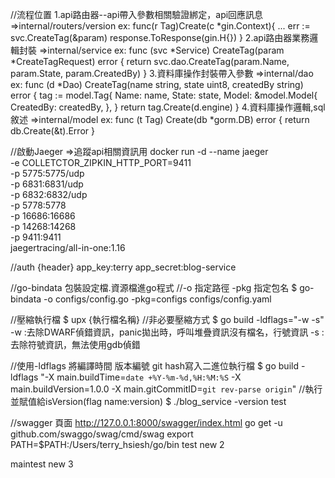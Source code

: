 //流程位置
1.api路由器--api帶入參數相關驗證綁定，api回應訊息
=>internal/routers/version
ex:
func(r Tag)Create(c *gin.Context){
    ...
    err := svc.CreateTag(&param)
    response.ToResponse(gin.H{})
}
2.api路由器業務邏輯封裝
=>internal/service
ex:
func (svc *Service) CreateTag(param *CreateTagRequest) error {
	return svc.dao.CreateTag(param.Name, param.State, param.CreatedBy)
}
3.資料庫操作封裝帶入參數
=>internal/dao
ex:
func (d *Dao) CreateTag(name string, state uint8, createdBy string) error {
	tag := model.Tag{
		Name:  name,
		State: state,
		Model: &model.Model{
			CreatedBy: createdBy,
		},
	}
	return tag.Create(d.engine)
}
4.資料庫操作邏輯,sql敘述
=>internal/model
ex:
func (t Tag) Create(db *gorm.DB) error {
	return db.Create(&t).Error
}



//啟動Jaeger =>追蹤api相關資訊用
docker run -d --name jaeger \
-e COLLETCTOR_ZIPKIN_HTTP_PORT=9411 \
-p 5775:5775/udp \
-p 6831:6831/udp \
-p 6832:6832/udp \
-p 5778:5778 \
-p 16686:16686 \
-p 14268:14268 \
-p 9411:9411 \
jaegertracing/all-in-one:1.16

//auth 
{header}
app_key:terry
app_secret:blog-service

//go-bindata 包裝設定檔.資源檔進go程式
//-o 指定路徑 -pkg 指定包名
$ go-bindata -o configs/config.go -pkg=configs configs/config.yaml

//壓縮執行檔
$ upx {執行檔名稱}
//非必要壓縮方式
$ go build -ldflags="-w -s"
-w :去除DWARF偵錯資訊，panic拋出時，呼叫堆疊資訊沒有檔名，行號資訊
-s :去除符號資訊，無法使用gdb偵錯

//使用-ldflags 將編譯時間 版本編號 git hash寫入二進位執行檔
$ go build -ldflags "-X main.buildTime=`date +%Y-%m-%d,%H:%M:%S` -X main.buildVersion=1.0.0 -X main.gitCommitID=`git rev-parse origin`"
//執行 並賦值給isVersion(flag name:version)
$ ./blog_service -version test

//swagger 頁面
http://127.0.0.1:8000/swagger/index.html
go get -u github.com/swaggo/swag/cmd/swag
export PATH=$PATH:/Users/terry_hsiesh/go/bin
test
new 2

maintest
new 3
